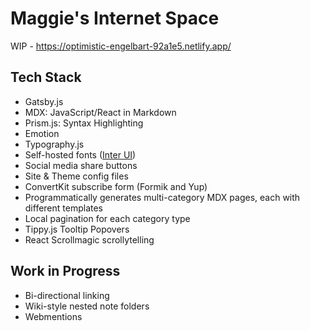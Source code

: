 # Maggie's Internet Space

WIP - https://optimistic-engelbart-92a1e5.netlify.app/

## Tech Stack

- Gatsby.js
- MDX: JavaScript/React in Markdown
- Prism.js: Syntax Highlighting
- Emotion
- Typography.js
- Self-hosted fonts ([Inter UI](https://rsms.me/inter/))
- Social media share buttons
- Site & Theme config files
- ConvertKit subscribe form (Formik and Yup)
- Programmatically generates multi-category MDX pages, each with different templates
- Local pagination for each category type
- Tippy.js Tooltip Popovers
- React Scrollmagic scrollytelling

## Work in Progress

- Bi-directional linking
- Wiki-style nested note folders
- Webmentions
